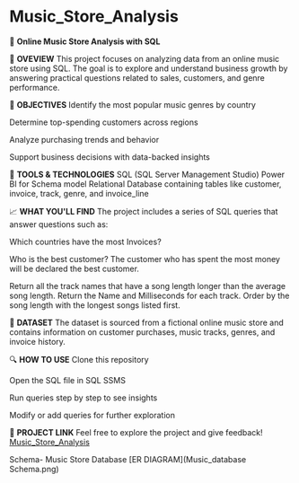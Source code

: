 # Music_Store_Analysis
🎵 **Online Music Store Analysis with SQL** 

📌 **OVEVIEW**
This project focuses on analyzing data from an online music store using SQL. The goal is to explore and understand business growth by answering practical questions related to sales, customers, and genre performance.

🎯 **OBJECTIVES**
Identify the most popular music genres by country

Determine top-spending customers across regions

Analyze purchasing trends and behavior

Support business decisions with data-backed insights

🧰 **TOOLS & TECHNOLOGIES**
SQL (SQL Server Management Studio)
Power BI for Schema model
Relational Database containing tables like customer, invoice, track, genre, and invoice_line

📈 **WHAT YOU'LL FIND**
The project includes a series of SQL queries that answer questions such as:

Which countries have the most Invoices?

Who is the best customer? The customer who has spent the most money will be declared the best customer. 

Return all the track names that have a song length longer than the average song length. Return the Name and Milliseconds for each track. Order by the song length with the longest songs listed first.

📂 **DATASET**
The dataset is sourced from a fictional online music store and contains information on customer purchases, music tracks, genres, and invoice history.

🔍 **HOW TO USE**
Clone this repository

Open the SQL file in SQL SSMS

Run queries step by step to see insights

Modify or add queries for further exploration

📎 **PROJECT LINK**
Feel free to explore the project and give feedback!
[Music_Store_Analysis](https://github.com/rituthakur-29/Music_Store_Analysis.git)


Schema- Music Store Database
[ER DIAGRAM](Music_database Schema.png)

